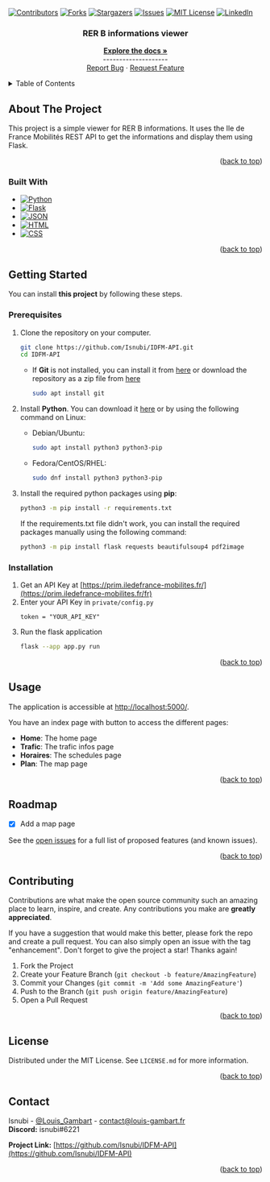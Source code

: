 <a name="readme-top"></a>

<!-- Projet Shields -->
[![Contributors][contributors-shield]][contributors-url]
[![Forks][forks-shield]][forks-url]
[![Stargazers][stars-shield]][stars-url]
[![Issues][issues-shield]][issues-url]
[![MIT License][license-shield]][license-url]
[![LinkedIn][linkedin-shield]][linkedin-url]

<!-- Replace these markers with infos - "IDFM-API"-->

<div align="center">


<h3 align="center">RER B informations viewer</h3>
  <p align="center">
    <a href="https://github.com/Isnubi/IDFM-API/"><strong>Explore the docs »</strong></a>
    <br />--------------------
    <br />
    <a href="https://github.com/Isnubi/IDFM-API/issues">Report Bug</a>
    ·
    <a href="https://github.com/Isnubi/IDFM-API/issues">Request Feature</a>
  </p>
</div>


<!-- TABLE OF CONTENTS -->
<details>
  <summary>Table of Contents</summary>
  <ol>
    <li>
      <a href="#about-the-project">About The Project</a>
      <ul>
        <li><a href="#built-with">Built With</a></li>
      </ul>
    </li>
    <li>
      <a href="#getting-started">Getting Started</a>
      <ul>
        <li><a href="#prerequisites">Prerequisites</a></li>
        <li><a href="#installation">Installation</a></li>
      </ul>
    </li>
    <li><a href="#usage">Usage</a></li>
    <li><a href="#roadmap">Roadmap</a></li>
    <li><a href="#contributing">Contributing</a></li>
    <li><a href="#license">License</a></li>
    <li><a href="#contact">Contact</a></li>
  </ol>
</details>



<!-- ABOUT THE PROJECT -->
## About The Project

This project is a simple viewer for RER B informations. It uses the Ile de France Mobilités REST API to get the informations and display them using Flask.

<p align="right">(<a href="#readme-top">back to top</a>)</p>



### Built With

* [![Python][Python-shield]][Python-url]
* [![Flask][Flask-shield]][Flask-url]
* [![JSON][JSON-shield]][JSON-url]
* [![HTML][HTML-shield]][HTML-url]
* [![CSS][CSS-shield]][CSS-url]

<p align="right">(<a href="#readme-top">back to top</a>)</p>



<!-- GETTING STARTED -->
## Getting Started
<a name="getting-started"></a>

You can install **this project** by following these steps.

### Prerequisites

1. Clone the repository on your computer.

    ```sh
    git clone https://github.com/Isnubi/IDFM-API.git
    cd IDFM-API
    ```
   
   * If **Git** is not installed, you can install it from [here](https://git-scm.com/downloads) or 
   download the repository as a zip file from [here](https://github.com/Isnubi/IDFM-API/archive/refs/heads/master.zip)
        ```sh
        sudo apt install git
        ```

2. Install **Python**. You can download it [here](https://www.python.org/downloads/) or by using the following command on Linux:

   * Debian/Ubuntu:
     ```sh
     sudo apt install python3 python3-pip
     ```
  
   * Fedora/CentOS/RHEL:
     ```sh
     sudo dnf install python3 python3-pip
     ```

3. Install the required python packages using **pip**:

    ```sh
    python3 -m pip install -r requirements.txt
    ```
   If the requirements.txt file didn't work, you can install the required packages manually using the following command:
    ```sh
    python3 -m pip install flask requests beautifulsoup4 pdf2image
    ```

### Installation

1. Get an API Key at [https://prim.iledefrance-mobilites.fr/](https://prim.iledefrance-mobilites.fr/fr)
2. Enter your API Key in `private/config.py`
    ```
    token = "YOUR_API_KEY"
    ```
3. Run the flask application
    ```sh
   flask --app app.py run
   ```


<p align="right">(<a href="#readme-top">back to top</a>)</p>



<!-- USAGE EXAMPLES -->
## Usage

The application is accessible at [http://localhost:5000/](http://localhost:5000/).

You have an index page with button to access the different pages:
- **Home**: The home page
- **Trafic**: The trafic infos page
- **Horaires**: The schedules page
- **Plan**: The map page


<p align="right">(<a href="#readme-top">back to top</a>)</p>



<!-- ROADMAP -->
## Roadmap

- [x] Add a map page

See the [open issues](https://github.com/Isnubi/IDFM-API/issues) for a full list of proposed features (and known issues).

<p align="right">(<a href="#readme-top">back to top</a>)</p>



<!-- CONTRIBUTING -->
## Contributing

Contributions are what make the open source community such an amazing place to learn, inspire, and create. Any contributions you make are **greatly appreciated**.

If you have a suggestion that would make this better, please fork the repo and create a pull request. You can also simply open an issue with the tag "enhancement".
Don't forget to give the project a star! Thanks again!

1. Fork the Project
2. Create your Feature Branch (`git checkout -b feature/AmazingFeature`)
3. Commit your Changes (`git commit -m 'Add some AmazingFeature'`)
4. Push to the Branch (`git push origin feature/AmazingFeature`)
5. Open a Pull Request

<p align="right">(<a href="#readme-top">back to top</a>)</p>



<!-- LICENSE -->
## License

Distributed under the MIT License. See `LICENSE.md` for more information.

<p align="right">(<a href="#readme-top">back to top</a>)</p>



<!-- CONTACT -->
## Contact


Isnubi - [@Louis_Gambart](https://twitter.com/Louis_Gambart) - [contact@louis-gambart.fr](mailto:louis-gambart.fr)
<br>**Discord:** isnubi#6221

**Project Link:** [https://github.com/Isnubi/IDFM-API](https://github.com/Isnubi/IDFM-API)

<p align="right">(<a href="#readme-top">back to top</a>)</p>




<!-- MARKDOWN LINKS & IMAGES -->
<!-- https://www.markdownguide.org/basic-syntax/#reference-style-links -->
[contributors-shield]: https://img.shields.io/github/contributors/Isnubi/IDFM-API.svg?style=for-the-badge
[contributors-url]: https://github.com/Isnubi/IDFM-API/graphs/contributors
[forks-shield]: https://img.shields.io/github/forks/Isnubi/IDFM-API.svg?style=for-the-badge
[forks-url]: https://github.com/Isnubi/IDFM-API/network/members
[stars-shield]: https://img.shields.io/github/stars/Isnubi/IDFM-API.svg?style=for-the-badge
[stars-url]: https://github.com/Isnubi/IDFM-API/stargazers
[issues-shield]: https://img.shields.io/github/issues/Isnubi/IDFM-API.svg?style=for-the-badge
[issues-url]: https://github.com/Isnubi/IDFM-API/issues
[license-shield]: https://img.shields.io/github/license/Isnubi/IDFM-API.svg?style=for-the-badge
[license-url]: https://github.com/Isnubi/IDFM-API/blob/master/LICENSE.md
[linkedin-shield]: https://img.shields.io/badge/-LinkedIn-black.svg?style=for-the-badge&logo=linkedin&colorB=555
[linkedin-url]: https://linkedin.com/in/louis-gambart
[Python-shield]: https://img.shields.io/badge/Python-3776AB?style=for-the-badge&logo=python&logoColor=white
[Python-url]: https://www.python.org/
[JSON-shield]: https://img.shields.io/badge/JSON-5E5C5C?style=for-the-badge&logo=json&logoColor=white
[JSON-url]: https://www.json.org/json-en.html
[HTML-shield]: https://img.shields.io/badge/HTML-E34F26?style=for-the-badge&logo=html5&logoColor=white
[HTML-url]: https://html.spec.whatwg.org/multipage/
[CSS-shield]: https://img.shields.io/badge/CSS-1572B6?style=for-the-badge&logo=css3&logoColor=white
[CSS-url]: https://www.w3.org/Style/CSS/Overview.en.html
[Flask-shield]: https://img.shields.io/badge/Flask-000000?style=for-the-badge&logo=flask&logoColor=white
[Flask-url]: https://flask.palletsprojects.com/en/2.0.x/
[Twitter-shield]: https://img.shields.io/twitter/follow/Louis_Gambart?style=social
[Twitter-url]: https://twitter.com/Louis_Gambart/